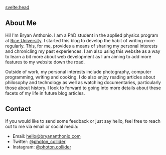 <svelte:head>

<title>About - Bryan Anthonio</title>
</svelte:head>

<section class="container-md">

# About Me

Hi! I'm Bryan Anthonio. I am a PhD student in the applied physics program at [Rice University](https://rice.edu). I started this blog to develop the habit of writing more regularly. This, for me, provides a means of sharing my personal interests and chronicling my past experiences. I am also using this website as a way to learn a bit more about web development as I am aiming to add more features to my website down the road.

Outside of work, my personal interests include photography, computer programming, writing and cooking. I do also enjoy reading articles about philosophy and technology as well as watching documentaries, particularly those about history. I look to forward to going into more details about these facets of my life in future blog articles.

## Contact

If you would like to send some feedback or just say hello, feel free to reach out to me via email or social media:

- Email: <hello@bryananthonio.com>
- Twitter: [@photon_collider](https://twitter.com/photon_collider)
- Instagram: [@photon.collider](https://instagram.com/photon.collider)

</section>
